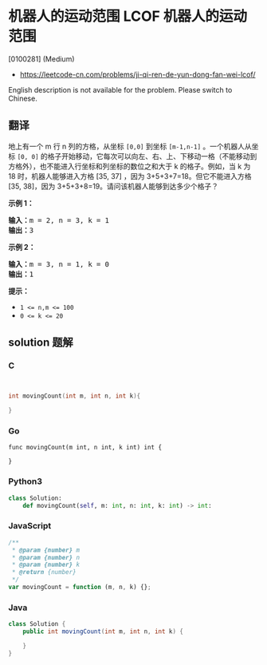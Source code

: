 # 机器人的运动范围 LCOF 机器人的运动范围

[0100281] (Medium)

- https://leetcode-cn.com/problems/ji-qi-ren-de-yun-dong-fan-wei-lcof/

English description is not available for the problem. Please switch to Chinese.

## 翻译

地上有一个 m 行 n 列的方格，从坐标 `[0,0]` 到坐标 `[m-1,n-1]` 。一个机器人从坐标 `[0, 0]` 的格子开始移动，它每次可以向左、右、上、下移动一格（不能移动到方格外），也不能进入行坐标和列坐标的数位之和大于 k 的格子。例如，当 k 为 18 时，机器人能够进入方格 \[35, 37\] ，因为 3+5+3+7=18。但它不能进入方格 \[35, 38\]，因为 3+5+3+8=19。请问该机器人能够到达多少个格子？

**示例 1：**

<pre><strong>输入：</strong>m = 2, n = 3, k = 1
<strong>输出：</strong>3
</pre>

**示例 2：**

<pre><strong>输入：</strong>m = 3, n = 1, k = 0
<strong>输出：</strong>1
</pre>

**提示：**

- `1 <= n,m <= 100`
- `0 <= k <= 20`

## solution 题解

### C

```c


int movingCount(int m, int n, int k){

}


```

### Go

```golang
func movingCount(m int, n int, k int) int {

}
```

### Python3

```python
class Solution:
    def movingCount(self, m: int, n: int, k: int) -> int:
```

### JavaScript

```javascript
/**
 * @param {number} m
 * @param {number} n
 * @param {number} k
 * @return {number}
 */
var movingCount = function (m, n, k) {};
```

### Java

```java
class Solution {
    public int movingCount(int m, int n, int k) {

    }
}
```
